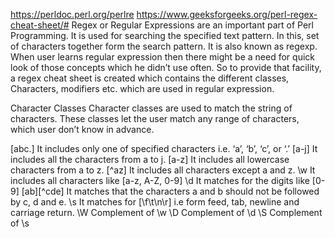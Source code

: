 https://perldoc.perl.org/perlre
https://www.geeksforgeeks.org/perl-regex-cheat-sheet/#
Regex or Regular Expressions are an important part of Perl Programming. It is used for searching the specified text pattern. In this, set of characters together form the search pattern. It is also known as regexp. When user learns regular expression then there might be a need for quick look of those concepts which he didn’t use often. So to provide that facility, a regex cheat sheet is created which contains the different classes, Characters, modifiers etc. which are used in regular expression.

Character Classes
Character classes are used to match the string of characters. These classes let the user match any range of characters, which user don’t know in advance.

[abc.]	It includes only one of specified characters i.e. ‘a’, ‘b’, ‘c’, or ‘.’
[a-j]	It includes all the characters from a to j.
[a-z]	It includes all lowercase characters from a to z.
[^az]	It includes all characters except a and z.
\w	It includes all characters like [a-z, A-Z, 0-9]
\d	It matches for the digits like [0-9]
[ab][^cde]	It matches that the characters a and b should not be followed by c, d and e.
\s	It matches for [\f\t\n\r] i.e form feed, tab, newline and carriage return.
\W	Complement of \w
\D	Complement of \d
\S	Complement of \s